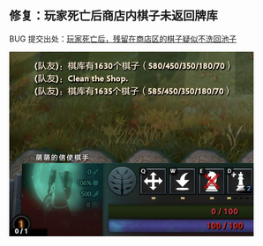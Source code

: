 ## 修复：玩家死亡后商店内棋子未返回牌库

BUG 提交出处：[玩家死亡后，残留在商店区的棋子疑似不洗回池子](https://bbs.nga.cn/read.php?tid=17535533)

<img src="https://github.com/zizouqi/DAC-Feedback/blob/master/Misc/Image/20190610/clean-shop.jpg" alt="对比" title="对比" />
